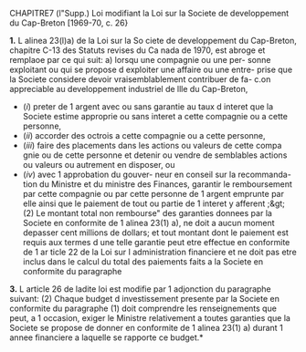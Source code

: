 CHAPITRE7 (l"Supp.)
Loi modifiant la Loi sur la Societe de
developpement du Cap-Breton
[1969-70, c. 26}

**1.** L alinea 23(l)a) de la Loi sur la So
ciete de developpement du Cap-Breton,
chapitre C-13 des Statuts revises du Ca
nada de 1970, est abroge et remplaoe par
ce qui suit:
a) lorsqu une compagnie ou une per-
sonne exploitant ou qui se propose
d exploiter une affaire ou une entre-
prise que la Societe considere devoir
vraisemblablement contribuer de fa-
c.on appreciable au developpement
industriel de llle du Cap-Breton,
  * (_i_) preter de 1 argent avec ou sans
garantie au taux d interet que la
Societe estime approprie ou sans
interet a cette compagnie ou a cette
personne,
  * (_ii_) accorder des octrois a cette
compagnie ou a cette personne,
  * (_iii_) faire des placements dans les
actions ou valeurs de cette compa
gnie ou de cette personne et detenir
ou vendre de semblables actions ou
valeurs ou autrement en disposer,
ou
  * (_iv_) avec 1 approbation du gouver-
neur en conseil sur la recommanda-
tion du Ministre et du ministre des
Finances, garantir le remboursement
par cette compagnie ou par cette
personne de 1 argent emprunte par
elle ainsi que le paiement de tout ou
partie de 1 interet y afferent ;&amp;gt;
(2) Le montant total non rembourse"
des garanties donnees par la Societe en
conformite de 1 alinea 23(1) a), ne doit a
aucun moment depasser cent millions de
dollars; et tout montant dont le paiement
est requis aux termes d une telle garantie
peut etre effectue en conformite de 1 ar
ticle 22 de la Loi sur I administration
financiere et ne doit pas etre inclus dans
le calcul du total des paiements faits a
la Societe en conformite du paragraphe

**3.** L article 26 de ladite loi est modifie
par 1 adjonction du paragraphe suivant:
(2) Chaque budget d investissement
presente par la Societe en conformite
du paragraphe (1) doit comprendre les
renseignements que peut, a 1 occasion,
exiger le Ministre relativement a toutes
garanties que la Societe se propose de
donner en conformite de 1 alinea 23(1) a)
durant 1 annee financiere a laquelle se
rapporte ce budget.*
